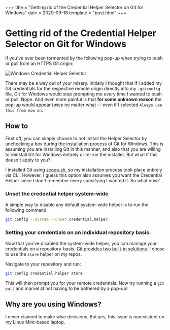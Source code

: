 +++
title = "Getting rid of the Credential Helper Selector on Git for Windows"
date = 2020-09-18
template = "post.html"
+++

# Getting rid of the Credential Helper Selector on Git for Windows

If you've ever been tormented by the following pop-up when trying to push or pull from an HTTPS Git origin:

![Windows Credential Helper Selector](/img/blog/helper.jpg)

There may be a way out of your misery. Initially I thought that if I added my Git credentials for the respective remote origin directly into my `.gitconfig` file, Git for Windows would stop prompting me every time I wanted to push or pull. Nope. And even more painful is that **for some unknown reason** the pop-up would appear *twice* no matter what -- even if I selected `Always use this from now on`.

## How to

First off, you can simply choose to not install the Helper Selector by unchecking a box during the installation process of Git for Windows. This is assuming you are installing Git in this manner, and also that you are willing to reinstall Git for Windows entirely or re-run the installer. But what if this doesn't apply to you?

I installed Git using [scoop.sh](https://scoop.sh), so my installation process took place entirely via CLI. However, I guess this option also assumes you want the Credential Helper since I don't remember every specifying I wanted it. So what now?

### Unset the credential helper system-wide

A simple way to disable any default system-wide helper is to run the following command

```bash
git config --system --unset credential.helper
```

### Setting your credentials on an individual repository basis

Now that you've disabled the system-wide helper, you can manage your credentials on a repository-basis. [Git provides two built-in solutions](https://git-scm.com/docs/gitcredentials#_avoiding_repetition). I chose to use the `store` helper on my repos.

Navigate to your repository and run:
```bash
git config credential.helper store
```

This will then prompt you for your remote credentials. Now try running a `git pull` and marvel at not having to be bothered by a pop-up!

## Why are you using Windows?

I never claimed to make wise decisions. But yes, this issue is nonexistent on my Linux Mint-based laptop.
